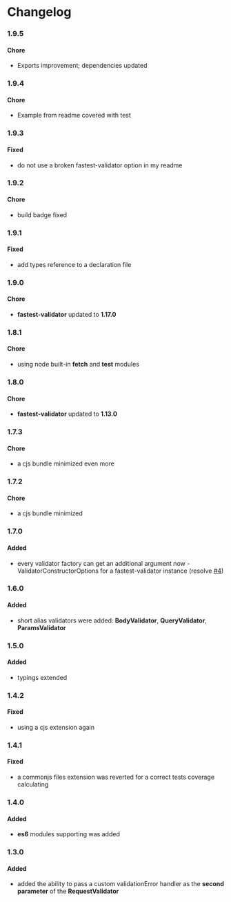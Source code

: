 # Changelog

### 1.9.5

#### Chore

- Exports improvement; dependencies updated

### 1.9.4

#### Chore

- Example from readme covered with test

### 1.9.3

#### Fixed

- do not use a broken fastest-validator option in my readme

### 1.9.2

#### Chore

- build badge fixed

### 1.9.1

#### Fixed

- add types reference to a declaration file

### 1.9.0

#### Chore

- **fastest-validator** updated to **1.17.0**

### 1.8.1

#### Chore

- using node built-in **fetch** and **test** modules

### 1.8.0

#### Chore

- **fastest-validator** updated to **1.13.0**

### 1.7.3

#### Chore

- a cjs bundle minimized even more

### 1.7.2

#### Chore

- a cjs bundle minimized

### 1.7.0

#### Added

- every validator factory can get an additional argument now - ValidatorConstructorOptions for a fastest-validator instance (resolve [#4](https://github.com/muturgan/fastest-express-validator/issues/4))

### 1.6.0

#### Added

- short alias validators were added: **BodyValidator**, **QueryValidator**, **ParamsValidator**

### 1.5.0

#### Added

- typings extended

### 1.4.2

#### Fixed

- using a cjs extension again

### 1.4.1

#### Fixed

- a commonjs files extension was reverted for a correct tests coverage calculating

### 1.4.0

#### Added

- **es6** modules supporting was added

### 1.3.0

#### Added

- added the ability to pass a custom validationError handler as the **second parameter** of the **RequestValidator**
